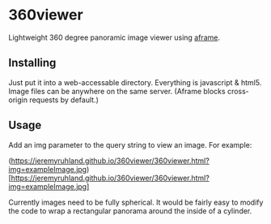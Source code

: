 360viewer
=========

Lightweight 360 degree panoramic image viewer using [aframe](https://aframe.io).

Installing
----------

Just put it into a web-accessable directory. Everything is javascript & html5.
Image files can be anywhere on the same server. (Aframe blocks cross-origin requests by default.)

Usage
-----

Add an img parameter to the query string to view an image. For example:

(https://jeremyruhland.github.io/360viewer/360viewer.html?img=exampleImage.jpg)[https://jeremyruhland.github.io/360viewer/360viewer.html?img=exampleImage.jpg]

Currently images need to be fully spherical. It would be fairly easy to modify the code to wrap a rectangular panorama around the inside of a cylinder.
